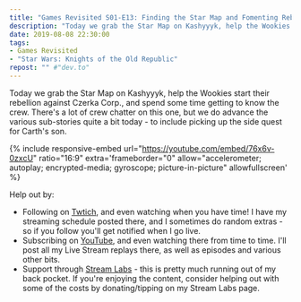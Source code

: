 ```yaml
---
title: "Games Revisited S01-E13: Finding the Star Map and Fomenting Rebellion"
description: "Today we grab the Star Map on Kashyyyk, help the Wookies start their rebellion against Czerka Corp., and spend some time getting to know the crew. There's a lot of crew chatter on this one, but we do advance the various sub-stories quite a bit today - to include picking up the side quest for Carth's son."
date: 2019-08-08 22:30:00
tags:
- Games Revisited
- "Star Wars: Knights of the Old Republic"
repost: "" #"dev.to"
---
```


Today we grab the Star Map on Kashyyyk, help the Wookies start their rebellion against Czerka Corp., and spend some time getting to know the crew. There's a lot of crew chatter on this one, but we do advance the various sub-stories quite a bit today - to include picking up the side quest for Carth's son.
<!--more-->


{% include responsive-embed url="https://youtube.com/embed/76x6v-0zxcU" ratio="16:9" extra='frameborder="0" allow="accelerometer; autoplay; encrypted-media; gyroscope; picture-in-picture" allowfullscreen' %}

Help out by:
 * Following on [Twtich](https://twitch.tv/AnonJr_Live), and even watching when you have time! I have my streaming schedule posted there, and I sometimes do random extras - so if you follow you'll get notified when I go live.
 * Subscribing on [YouTube](http://www.youtube.com/channel/UCXafqhKHbkSUIrq0LAuu0tw), and even watching there from time to time. I'll post all my Live Stream replays there, as well as episodes and various other bits.
 * Support through [Stream Labs](https://streamlabs.com/anonjr_live) - this is pretty much running out of my back pocket. If you're enjoying the content, consider helping out with some of the costs by donating/tipping on my Stream Labs page.